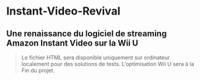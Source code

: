 # Instant-Video-Revival
## Une renaissance du logiciel de streaming Amazon Instant Video sur la Wii U

> Le fichier HTML sera disponible uniquement sur ordinateur localement pour des solutions de tests.
> L'optimisation Wii U sera à la Fin du projet.
